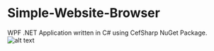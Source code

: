 # Simple-Website-Browser
  WPF .NET Application written in C# using CefSharp NuGet Package.
![alt text](https://raw.githubusercontent.com/AlexanderIVth/Simple-Website-Browser/main/Web-Icon.ico)
